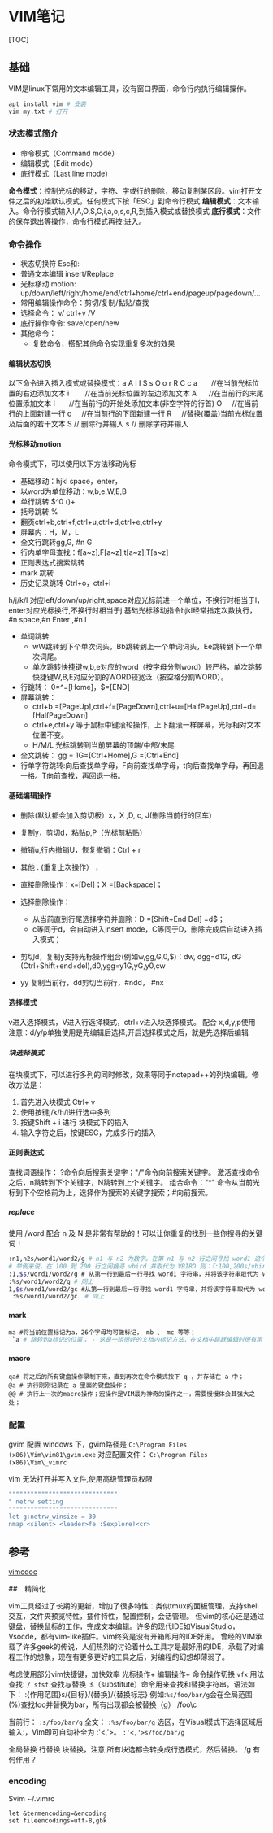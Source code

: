 # VIM笔记
[TOC]
## 基础
VIM是linux下常用的文本编辑工具，没有窗口界面，命令行内执行编辑操作。



``` bash
apt install vim # 安装 
vim my.txt # 打开
```


### 状态模式简介
* 命令模式（Command mode）
* 编辑模式（Edit mode）
* 底行模式（Last line mode）


**命令模式**：控制光标的移动，字符、字或行的删除，移动复制某区段。vim打开文件之后的初始默认模式，任何模式下按「ESC」到命令行模式
**编辑模式**：文本输入。命令行模式输入I,A,O,S,C,i,a,o,s,c,R,到插入模式或替换模式
**底行模式**：文件的保存退出等操作，命令行模式再按:进入。

### 命令操作
* 状态切换符 Esc和:
* 普通文本编辑 insert/Replace
* 光标移动 motion: up/down/left/right/home/end/ctrl+home/ctrl+end/pageup/pagedown/...
* 常用编辑操作命令：剪切/复制/黏贴/查找
* 选择命令： v/ ctrl+v /V 
* 底行操作命令: save/open/new
* 其他命令：
    * 复数命令，搭配其他命令实现重复多次的效果


#### 编辑状态切换

以下命令进入插入模式或替换模式：a A i I S s O o r R C c
a       //在当前光标位置的右边添加文本
i        //在当前光标位置的左边添加文本
A      //在当前行的末尾位置添加文本
I       //在当前行的开始处添加文本(非空字符的行首)
O     //在当前行的上面新建一行
o     //在当前行的下面新建一行
R     //替换(覆盖)当前光标位置及后面的若干文本
S       // 删除行并输入
s       // 删除字符并输入

#### 光标移动motion
命令模式下，可以使用以下方法移动光标
* 基础移动：hjkl space，enter，
*  以word为单位移动：w,b,e,W,E,B	 
* 单行跳转 $^0 ()+    
*  括号跳转  %	 
* 翻页ctrl+b,ctrl+f,ctrl+u,ctrl+d,ctrl+e,ctrl+y
* 屏幕内：H，M，L 
* 全文行跳转gg,G, #n G
* 行内单字母查找：f[a~z],F[a~z],t[a~z],T[a~z]
* 正则表达式搜索跳转
* mark 跳转
* 历史记录跳转 Ctrl+o，ctrl+i

h/j/k/l 对应left/down/up/right,space对应光标前进一个单位，不换行时相当于l，enter对应光标换行,不换行时相当于j
基础光标移动指令hjkl经常指定次数执行，#n space,#n Enter ,#n l 
* 单词跳转
  * wW跳转到下个单次词头，Bb跳转到上一个单词词头，Ee跳转到下一个单次词尾。
  * 单次跳转快捷键w,b,e对应的word（按字母分割word）较严格，单次跳转快捷键W,B,E对应分割的WORD较宽泛（按空格分割WORD）。
* 行跳转： 0=^=[Home]，$=[END]
* 屏幕跳转：
  * ctrl+b =[PageUp],ctrl+f=[PageDown],ctrl+u=[HalfPageUp],ctrl+d=[HalfPageDown]
  * ctrl+e,ctrl+y 等于鼠标中键滚轮操作，上下翻滚一样屏幕，光标相对文本位置不变。
  * H/M/L 光标跳转到当前屏幕的顶端/中部/末尾
* 全文跳转： gg = 1G=[Ctrl+Home],G =[Ctrl+End]
* 行单字符跳转:向后查找单字母，F向前查找单字母，t向后查找单字母，再回退一格。T向前查找，再回退一格。

#### 基础编辑操作

* 删除(默认都会加入剪切板）x，X ,D, c, J(删除当前行的回车）
* 复制y，剪切d，粘贴p,P（光标前粘贴） 
* 撤销u,行内撤销U，恢复撤销：Ctrl + r 
* 其他  . (重复上次操作） ， 

* 直接删除操作：x=[Del]；X =[Backspace]；
* 选择删除操作：
  * 从当前直到行尾选择字符并删除：D =[Shift+End Del] =d$；
  * c等同于d，会自动进入insert mode，C等同于D，删除完成后自动进入插入模式；
* 剪切d，复制y支持光标操作组合(例如w,gg,G,0,$)：dw, dgg=d1G, dG (Ctrl+Shift+end+del),d0,ygg=y1G,yG,y0,cw
* yy 复制当前行，dd剪切当前行，#ndd， #nx
#### 选择模式
v进入选择模式，V进入行选择模式，ctrl+v进入块选择模式。
配合 x,d,y,p使用
注意：d/y/p单独使用是先编辑后选择;开启选择模式之后，就是先选择后编辑
##### 块选择模式
在块模式下，可以进行多列的同时修改，效果等同于notepad++的列块编辑。修改方法是：
1.  首先进入块模式 Ctrl+ v
2.  使用按键j/k/h/l进行选中多列
3.  按键Shift + i 进行 块模式下的插入
4.  输入字符之后，按键ESC，完成多行的插入

#### 正则表达式

查找词语操作：
?命令向后搜索关键字；"/"命令向前搜索关键字。
激活查找命令之后，n跳转到下个关键字，N跳转到上个关键字。
组合命令："*" 命令从当前光标到下个空格前为止，选择作为搜索的关键字搜索；#向前搜索。

##### replace

使用 /word 配合 n 及 N 是非常有帮助的！可以让你重复的找到一些你搜寻的关键词！
``` bash
:n1,n2s/word1/word2/g # n1 与 n2 为数字。在第 n1 与 n2 行之间寻找 word1 这个字符串，并将该字符串取代为 word2
# 举例来说，在 100 到 200 行之间搜寻 vbird 并取代为 VBIRD 则：『:100,200s/vbird/VBIRD/g』。(常用))
:1,$s/word1/word2/g # 从第一行到最后一行寻找 word1 字符串，并将该字符串取代为 word2 ！(常用)
:%s/word1/word2/g # 同上
1,$s/word1/word2/gc #从第一行到最后一行寻找 word1 字符串，并将该字符串取代为 word2 ！且在取代前显示提示字符给用户确认 (confirm) 是否需要取代！(常用)
 :%s/word1/word2/gc  # 同上
```

#### mark
``` bash
ma #将当前位置标记为a，26个字母均可做标记， mb 、 mc 等等；
 `a # 跳转到a标记的位置； - 这是一组很好的文档内标记方法，在文档中跳跃编辑时很有用    
```
#### macro
```
qa# 将之后的所有键盘操作录制下来，直到再次在命令模式按下 q ，并存储在 a 中；
@a # 执行刚刚记录在 a 里面的键盘操作；
@@ # 执行上一次的macro操作；宏操作是VIM最为神奇的操作之一，需要慢慢体会其强大之处；
```


### 配置
gvim 配置
windows 下，gvim路径是
`C:\Program Files (x86)\Vim\vim81\gvim.exe`
对应配置文件：
`C:\Program Files (x86)\Vim\_vimrc`


vim 无法打开并写入文件,使用高级管理员权限



``` bash
""""""""""""""""""""""""""""""
" netrw setting
""""""""""""""""""""""""""""""
let g:netrw_winsize = 30
nmap <silent> <leader>fe :Sexplore!<cr> 
```
## 参考

[vimcdoc](http://yianwillis.github.io/vimcdoc/doc/help.html)

##　精简化

vim工具经过了长期的更新，增加了很多特性：类似tmux的面板管理，支持shell交互，文件夹预览特性，插件特性，配置控制，会话管理。
但vim的核心还是通过键盘，替换鼠标的工作，完成文本编辑。许多的现代IDE如VisualStudio，Vsocde，都有vim-like插件。vim终究是没有开箱即用的IDE好用。
曾经的VIM承载了许多geek的传说，人们热烈的讨论着什么工具才是最好用的IDE，承载了对编程工作的想象，现在有更多更好的工具之后，对编程的幻想却薄弱了。

考虑使用部分vim快捷键，加快效率
光标操作+ 编辑操作+ 命令操作切换
`vfx` 用法
查找: `/ sfsf`
查找与替换
:s（substitute）命令用来查找和替换字符串。语法如下：
:{作用范围}s/{目标}/{替换}/{替换标志}
例如:`%s/foo/bar/g`会在全局范围(%)查找foo并替换为bar，所有出现都会被替换（g）
/foo\c

当前行：
`:s/foo/bar/g`
全文：
`:%s/foo/bar/g`
选区，在Visual模式下选择区域后输入:，Vim即可自动补全为 :'<,'>。
`:'<,'>s/foo/bar/g`


全局替换
行替换
块替换，注意 所有块选都会转换成行选模式，然后替换。
/g 有何作用？

### encoding

$vim ~/.vimrc
``` 
let &termencoding=&encoding
set fileencodings=utf-8,gbk
```
